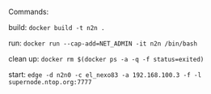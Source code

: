 

Commands:

build: `docker build -t n2n .`

run: `docker run --cap-add=NET_ADMIN -it n2n /bin/bash`

clean up: `docker rm $(docker ps -a -q -f status=exited)`

start: `edge -d n2n0 -c el_nexo83 -a 192.168.100.3 -f -l supernode.ntop.org:7777`
